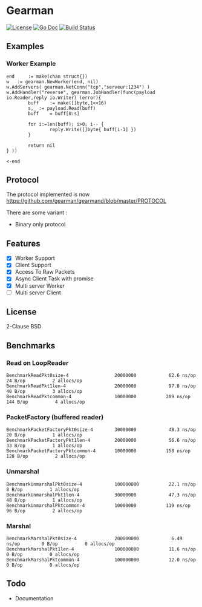 # Gearman

[![License](http://img.shields.io/badge/license-Simplified_BSD-blue.svg?style=flat)](LICENSE.txt) [![Go Doc](http://img.shields.io/badge/godoc-gearman-blue.svg?style=flat)](http://godoc.org/github.com/nathanaelle/gearman) [![Build Status](https://travis-ci.org/nathanaelle/gearman.svg?branch=master)](https://travis-ci.org/nathanaelle/gearman)

## Examples

### Worker Example

```
end     := make(chan struct{})
w	:= gearman.NewWorker(end, nil)
w.AddServers( gearman.NetConn("tcp","serveur:1234") )
w.AddHandler("reverse", gearman.JobHandler(func(payload io.Reader,reply io.Writer) (error){
        buff	:= make([]byte,1<<16)
        s,_	:= payload.Read(buff)
        buff	= buff[0:s]

        for i:=len(buff); i>0; i-- {
                reply.Write([]byte{ buff[i-1] })
        }

        return nil
} ))

<-end
```

## Protocol

The protocol implemented is now  https://github.com/gearman/gearmand/blob/master/PROTOCOL

There are some variant :

  * Binary only protocol


## Features

  * [x] Worker Support
  * [x] Client Support
  * [x] Access To Raw Packets
  * [x] Async Client Task with promise
  * [x] Multi server Worker
  * [ ] Multi server Client

## License

2-Clause BSD

## Benchmarks


### Read on LoopReader

```
BenchmarkReadPkt0size-4             	20000000	        62.6 ns/op	      24 B/op	       2 allocs/op
BenchmarkReadPkt1len-4              	20000000	        97.8 ns/op	      40 B/op	       3 allocs/op
BenchmarkReadPktcommon-4            	10000000	       209 ns/op	     144 B/op	       4 allocs/op
```

### PacketFactory (buffered reader)

```
BenchmarkPacketFactoryPkt0size-4    	30000000	        48.3 ns/op	      20 B/op	       1 allocs/op
BenchmarkPacketFactoryPkt1len-4     	20000000	        56.6 ns/op	      33 B/op	       1 allocs/op
BenchmarkPacketFactoryPktcommon-4   	10000000	       158 ns/op	     128 B/op	       2 allocs/op
```


### Unmarshal

```
BenchmarkUnmarshalPkt0size-4        	100000000	        22.1 ns/op	       8 B/op	       1 allocs/op
BenchmarkUnmarshalPkt1len-4         	30000000	        47.3 ns/op	      48 B/op	       1 allocs/op
BenchmarkUnmarshalPktcommon-4       	10000000	       119 ns/op	      96 B/op	       2 allocs/op
```


### Marshal

```
BenchmarkMarshalPkt0size-4          	200000000	         6.49 ns/op	       0 B/op	       0 allocs/op
BenchmarkMarshalPkt1len-4           	100000000	        11.6 ns/op	       0 B/op	       0 allocs/op
BenchmarkMarshalPktcommon-4         	100000000	        12.0 ns/op	       0 B/op	       0 allocs/op
```

## Todo

  * Documentation
